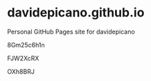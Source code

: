 # davidepicano.github.io
Personal GitHub Pages site for davidepicano




























































8Gm25c6h1n


FJW2XcRX

OXh8BRJ
